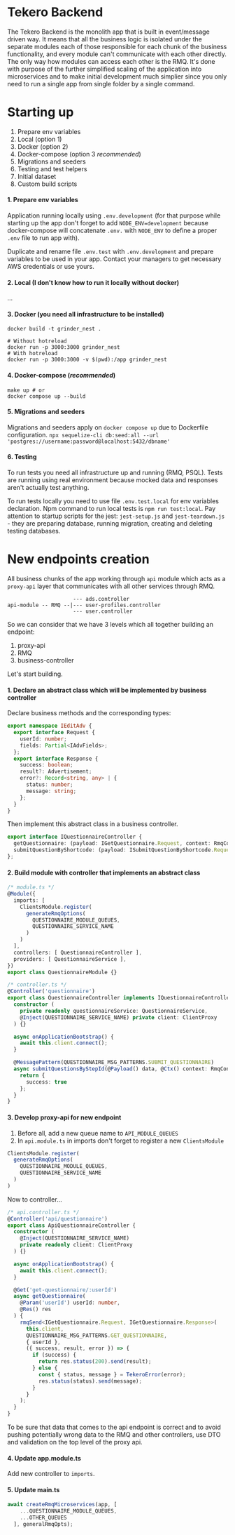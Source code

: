 # Tekero Backend
The Tekero Backend is the monolith app that is built in event/message driven way. It means that all the business logic is isolated under the separate modules each of those responsible for each chunk of the business functionality, and every module can't communicate with each other directly. The only way how modules can access each other is the RMQ. It's done with purpose of the further simplified scaling of the application into microservices and to make initial development much simplier since you only need to run a single app from single folder by a single command. 

   

# Starting up 
1. Prepare env variables
2. Local (option 1)
3. Docker (option 2)
4. Docker-compose (option 3 *recommended*)
5. Migrations and seeders
6. Testing and test helpers
7. Initial dataset
8. Custom build scripts

#### 1. Prepare env variables
Application running locally using `.env.development` (for that purpose while starting up the app don't forget to add `NODE_ENV=development` because docker-compose will concatenate `.env.` with `NODE_ENV` to define a proper `.env` file to run app with).

Duplicate and rename file `.env.test` with `.env.development` and prepare variables to be used in your app. Contact your  managers to get necessary AWS credentials or use yours. 

#### 2. Local (I don't know how to run it locally without docker)
...
#### 3. Docker (you need all infrastructure to be installed)
```
docker build -t grinder_nest .

# Without hotreload
docker run -p 3000:3000 grinder_nest
# With hotreload
docker run -p 3000:3000 -v $(pwd):/app grinder_nest
```

#### 4. Docker-compose (*recommended*)
```
make up # or
docker compose up --build
```

#### 5. Migrations and seeders
Migrations and seeders apply on `docker compose up` due to Dockerfile configuration. 
`npx sequelize-cli db:seed:all --url 'postgres://username:password@localhost:5432/dbname'
`

#### 6. Testing
To run tests you need all infrastructure up and running (RMQ, PSQL). Tests are running using real environment because mocked data and responses aren't actually test anything. 

To run tests locally you need to use file `.env.test.local` for env variables declaration. Npm command to run local tests is `npm run test:local`. Pay attention to startup scripts for the jest: `jest-setup.js` and `jest-teardown.js` - they are preparing database, running migration, creating and deleting testing databases. 

# New endpoints creation  
All business chunks of the app working through `api` module which acts as a `proxy-api` layer that communicates with all other services through RMQ. 
```
                     --- ads.controller
api-module -- RMQ --|--- user-profiles.controller
                     --- user.controller
```
So we can consider that we have 3 levels which all together building an endpoint:
1. proxy-api
2. RMQ
3. business-controller  

Let's start building.

#### 1. Declare an abstract class which will be implemented by business controller
Declare business methods and the corresponding types:
```typescript
export namespace IEditAdv {
  export interface Request {
    userId: number;
    fields: Partial<IAdvFields>;
  };
  export interface Response {
    success: boolean;
    result?: Advertisement;
    error?: Record<string, any> | {
      status: number;
      message: string;
    };
  }
}
``` 
Then implement this abstract class in a business controller.
```typescript
export interface IQuestionnaireController {
  getQuestionnaire: (payload: IGetQuestionnaire.Request, context: RmqContext) => Promise<IGetQuestionnaire.Response>
  submitQuestionByShortcode: (payload: ISubmitQuestionByShortcode.Request, context: RmqContext) => Promise<ISubmitQuestionByShortcode.Response>
};
```

#### 2. Build module with controller that implements an abstract class
```typescript
/* module.ts */
@Module({
  imports: [
    ClientsModule.register(
      generateRmqOptions(
        QUESTIONNAIRE_MODULE_QUEUES,
        QUESTIONNAIRE_SERVICE_NAME
      )
    )
  ],
  controllers: [ QuestionnaireController ],
  providers: [ QuestionnaireService ],
})
export class QuestionnaireModule {}

```
```typescript
/* controller.ts */
@Controller('questionnaire')
export class QuestionnaireController implements IQuestionnaireController {
  constructor (
    private readonly questionnaireService: QuestionnaireService,
    @Inject(QUESTIONNAIRE_SERVICE_NAME) private client: ClientProxy
  ) {}

  async onApplicationBootstrap() {
    await this.client.connect();
  }

  @MessagePattern(QUESTIONNAIRE_MSG_PATTERNS.SUBMIT_QUESTIONNAIRE)
  async submitQuestionsByStepId(@Payload() data, @Ctx() context: RmqContext) {
    return {
      success: true
    };
  }
}
```
#### 3. Develop proxy-api for new endpoint
1. Before all, add a new queue name to `API_MODULE_QUEUES`
2. In `api.module.ts` in imports don't forget to register a new `ClientsModule`
```typescript
ClientsModule.register(
  generateRmqOptions(
    QUESTIONNAIRE_MODULE_QUEUES, 
    QUESTIONNAIRE_SERVICE_NAME
  )  
)
```
Now to controller...
```typescript
/* api.controller.ts */
@Controller('api/questionnaire')
export class ApiQuestionnaireController {
  constructor (
    @Inject(QUESTIONNAIRE_SERVICE_NAME)
    private readonly client: ClientProxy
  ) {}

  async onApplicationBootstrap() {
    await this.client.connect();
  }

  @Get('get-questionnaire/:userId')
  async getQuestionnaire(
    @Param('userId') userId: number,
    @Res() res
  ) {
    rmqSend<IGetQuestionnaire.Request, IGetQuestionnaire.Response>(
      this.client,
      QUESTIONNAIRE_MSG_PATTERNS.GET_QUESTIONNAIRE,
      { userId },
      ({ success, result, error }) => {
        if (success) {
          return res.status(200).send(result);
        } else {
          const { status, message } = TekeroError(error);
          res.status(status).send(message);
        }
      }
    );
  }
}
```
To be sure that data that comes to the api endpoint is correct and to avoid pushing potentially wrong data to the RMQ and other controllers, use DTO and validation on the top level of the proxy api.
#### 4. Update app.module.ts
Add new controller to `imports`.
#### 5. Update main.ts
```typescript
await createRmqMicroservices(app, [
    ...QUESTIONNAIRE_MODULE_QUEUES,
    ...OTHER_QUEUES
  ], generalRmqOpts);
```
